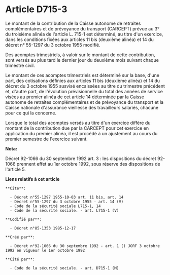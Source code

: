 # Article D715-3

Le montant de la contribution de la Caisse autonome de retraites complémentaires et de prévoyance du transport (CARCEPT)
prévue au 3° du troisième alinéa de l'article L. 715-1 est déterminé, au titre d'un exercice, dans les conditions fixées aux
articles 11 bis (deuxième alinéa) et 14 du décret n° 55-1297 du 3 octobre 1955 modifié.

Des acomptes trimestriels, à valoir sur le montant de cette contribution, sont versés au plus tard le dernier jour du
deuxième mois suivant chaque trimestre civil.

Le montant de ces acomptes trimestriels est déterminé sur la base, d'une part, des cotisations définies aux articles 11 bis
(deuxième alinéa) et 14 du décret du 3 octobre 1955 susvisé encaissées au titre du trimestre précédent et, d'autre part, de
l'évolution prévisionnelle du total des années de service visées au premier alinéa de cet article 14 déterminée par la Caisse
autonome de retraites complémentaires et de prévoyance du transport et la Caisse nationale d'assurance vieillesse des
travailleurs salariés, chacune pour ce qui la concerne.

Lorsque le total des acomptes versés au titre d'un exercice diffère du montant de la contribution due par la CARCEPT pour cet
exercice en application du premier alinéa, il est procédé à un ajustement au cours du premier semestre de l'exercice suivant.

**Nota:**

Décret 92-1066 du 30 septembre 1992 art. 3 : les dispositions du décret 92-1066 prennent effet au 1er octobre 1992, sous
réserve des dispositions de l'article 5.

**Liens relatifs à cet article**

	**Cite**:

	  - Décret n°55-1297 1955-10-03 art. 11 bis, art. 14
	  - Décret n°55-1297 du 3 octobre 1955 - art. 14 (V)
	  - Code de la sécurité sociale L715-1, 14
	  - Code de la sécurité sociale. - art. L715-1 (V)

	**Codifié par**:

	  - Décret n°85-1353 1985-12-17

	**Créé par**:

	  - Décret n°92-1066 du 30 septembre 1992 - art. 1 () JORF 3 octobre 1992 en vigueur le 1er octobre 1992

	**Cité par**:

	  - Code de la sécurité sociale. - art. D715-1 (M)
